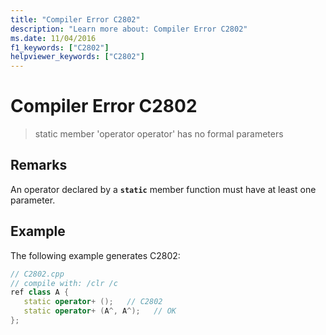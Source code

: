 ```yaml
---
title: "Compiler Error C2802"
description: "Learn more about: Compiler Error C2802"
ms.date: 11/04/2016
f1_keywords: ["C2802"]
helpviewer_keywords: ["C2802"]
---
```

# Compiler Error C2802

> static member 'operator operator' has no formal parameters

## Remarks

An operator declared by a **`static`** member function must have at least one parameter.

## Example

The following example generates C2802:

```cpp
// C2802.cpp
// compile with: /clr /c
ref class A {
   static operator+ ();   // C2802
   static operator+ (A^, A^);   // OK
};
```
